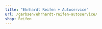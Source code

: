 ```yaml
---
title: "Ehrhardt Reifen + Autoservice"
url: /garbsen/ehrhardt-reifen-autoservice/
shop: Reifen
---
```

